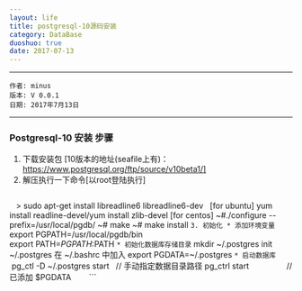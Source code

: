 ```yaml
---
layout: life
title: postgresql-10源码安装
category: DataBase
duoshuo: true
date: 2017-07-13
---
```


******

	作者: minus
	版本: V 0.0.1
	日期: 2017年7月13日

<!-- more -->

*******

### Postgresql-10 安装 步骤
1. 下载安装包 [10版本的地址(seafile上有)： https://www.postgresql.org/ftp/source/v10beta1/]
2. 解压执行一下命令[以root登陆执行]
    ```
    > sudo apt-get install libreadline6 libreadline6-dev   [for ubuntu]  yum install readline-devel/yum install zlib-devel [for centos]
    ~#./configure --prefix=/usr/local/pgdb/
    ~# make
    ~# make install
    ```
3. 初始化
    * 添加环境变量
        ```
        export PGPATH=/usr/local/pgdb/bin                                           
        export PATH=$PGPATH:$PATH
        ```
    * 初始化数据库存储目录
        ```
        mkdir ~/.postgres
        init ~/.postgres
        在 ~/.bashrc 中加入 export PGDATA=~/.postgres
        ```
    * 启动数据库
        ```
        pg_ctl -D ~/.postgres start   // 手动指定数据目录路径
	pg_ctrl start                 // 已添加 $PGDATA 
        ```
